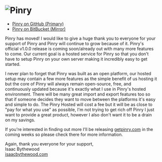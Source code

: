 # ![Pinry](https://github.com/overshard/pinry/raw/master/logo.png)

 * [Pinry on GitHub (Primary)](https://github.com/pinry/pinry)
 * [Pinry on BitBucket (Mirror)](https://bitbucket.org/pinry/pinry)

Pinry has moved! I would like to give a huge thank you to everyone for your
support of Pinry and Pinry will continue to grow because of it. Pinry's official
v1.0.0 release is coming soon/already out with many more features to come. Our
current goal is a hosted service for Pinry so that you don't have to setup Pinry
on your own server making it incredibly easy to get started.

I never plan to forget that Pinry was built as an open platform, our hosted
setup may contain a few more features as the simple benefit of us hosting it but
the core of Pinry will always remain open-source, free, and continuously updated
because it's exactly what I use in Pinry's hosted environment. There will be
many great import and export features too so that if someone decides they want
to move between the platforms it's easy and simple to do. The Pinry Hosted will
cost a fee but it will be as close to "pay for what you use" as possible, I'm
not trying to get rich off Pinry I just want to provide a great product, however
I also don't want it to be a drain on my savings.

If you're interested in finding out more I'll be releasing
[getpinry.com](http://getpinry.com/) in the coming weeks so please check there
for more information.

Again, thank you everyone for your support,  
Isaac Bythewood  
[isaacbythewood.com](http://isaacbythewood.com/)
